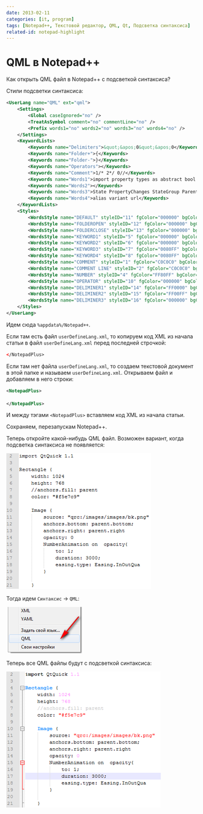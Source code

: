 ```yaml
---
date: 2013-02-11
categories: [it, program]
tags: [Notepad++, Текстовой редактор, QML, Qt, Подсветка синтаксиса]
related-id: notepad-highlight
---
```


# QML в Notepad++

Как открыть QML файл в Notepad++ с подсветкой синтаксиса?

Стили подсветки синтаксиса:

```xml
<UserLang name="QML" ext="qml">
    <Settings>
        <Global caseIgnored="no" />
        <TreatAsSymbol comment="no" commentLine="no" />
        <Prefix words1="no" words2="no" words3="no" words4="no" />
    </Settings>
    <KeywordLists>
        <Keywords name="Delimiters">&quot;&apos;0&quot;&apos;0</Keywords>
        <Keywords name="Folder+">{</Keywords>
        <Keywords name="Folder-">}</Keywords>
        <Keywords name="Operators"></Keywords>
        <Keywords name="Comment">1/* 2*/ 0//</Keywords>
        <Keywords name="Words1">import property types as abstract bool break byte case catch char class const continue color date debugger default delete do double else enum export extends final finally float for function goto if implements in instanceof int interface long native new package private protected public return short static string super switch synchronized this throw throws transient try typeof var void volatile while with true false prototype url real double </Keywords>
        <Keywords name="Words2"></Keywords>
        <Keywords name="Words3">State PropertyChanges StateGroup ParentChange StateChangeScript AnchorChanges PropertyAnimation ColorAnimation PauseAnimation PropertyAction ParentAction ScriptAction Transition SpringFollow Behavior Binding Listmodel ListElement VisualItemModel XmlListModel XmlRole DateTimeFormatter Script Connection Component Timer QtObject Item Rectangle Animation ParallelAnimation SequentialAnimation Image BorderImage Text TextInput TextEdit MouseArea FocusScope Flickable WebView Loader Repeater SystemPalette GraphicsObjectContainer LayoutItem ListView GridView PathView Path PathLine PathQuad PathCubic PathAttribute PathPercent Columns Row Grid Scale Rotation Blur Colorize DropShadow Opacity Particles ParticleMotionLinear ParticleMotionGravity ParticleMotionWander Gradient GradientStop MouseRegion</Keywords>
        <Keywords name="Words4">alias variant url</Keywords>
    </KeywordLists>
    <Styles>
        <WordsStyle name="DEFAULT" styleID="11" fgColor="000000" bgColor="FFFFFF" fontName="" fontStyle="0" />
        <WordsStyle name="FOLDEROPEN" styleID="12" fgColor="000000" bgColor="FFFFFF" fontName="" fontStyle="0" />
        <WordsStyle name="FOLDERCLOSE" styleID="13" fgColor="000000" bgColor="FFFFFF" fontName="" fontStyle="0" />
        <WordsStyle name="KEYWORD1" styleID="5" fgColor="000000" bgColor="FFFFFF" fontName="" fontStyle="1" />
        <WordsStyle name="KEYWORD2" styleID="6" fgColor="000000" bgColor="FFFFFF" fontName="" fontStyle="1" />
        <WordsStyle name="KEYWORD3" styleID="7" fgColor="0080FF" bgColor="FFFFFF" fontName="" fontStyle="1" />
        <WordsStyle name="KEYWORD4" styleID="8" fgColor="0080FF" bgColor="FFFFFF" fontName="" fontStyle="0" />
        <WordsStyle name="COMMENT" styleID="1" fgColor="C0C0C0" bgColor="FFFFFF" fontName="" fontStyle="0" />
        <WordsStyle name="COMMENT LINE" styleID="2" fgColor="C0C0C0" bgColor="FFFFFF" fontName="" fontStyle="0" />
        <WordsStyle name="NUMBER" styleID="4" fgColor="FF80FF" bgColor="FFFFFF" fontName="" fontStyle="0" />
        <WordsStyle name="OPERATOR" styleID="10" fgColor="000000" bgColor="FFFFFF" fontName="" fontStyle="0" />
        <WordsStyle name="DELIMINER1" styleID="14" fgColor="FF0000" bgColor="FFFFFF" fontName="" fontStyle="0" />
        <WordsStyle name="DELIMINER2" styleID="15" fgColor="FF00FF" bgColor="FFFFFF" fontName="" fontStyle="0" />
        <WordsStyle name="DELIMINER3" styleID="16" fgColor="000000" bgColor="FFFFFF" fontName="" fontStyle="0" />
    </Styles>
</UserLang>
```

Идем сюда `%appdata%/Notepad++`.

Если там есть файл `userDefineLang.xml`, то копируем код XML из начала статьи в файл `userDefineLang.xml` перед последней строчкой:

```xml
</NotepadPlus>
```

Если там нет файла `userDefineLang.xml`, то создаем текстовой документ в этой папке и называем `userDefineLang.xml`. Открываем файл и добавляем в него строки:

```xml
<NotepadPlus>

</NotepadPlus>
```

И между тэгами `<NotepadPlus>` вставляем код XML из начала статьи.

Сохраняем, перезапускам Notepad++.

Теперь откройте какой-нибудь QML файл. Возможен вариант, когда подсветка синтаксиса не появляется:

![Код QML без подсветки](img/qml_01.png)

Тогда идем `Синтаксис` → `QML`:

![Выбор языка подсветки синтаксиса](img/qml_02.png)

Теперь все QML файлы будут с подсветкой синтаксиса:

![Код QML с подсветкой](img/qml_03.png)
